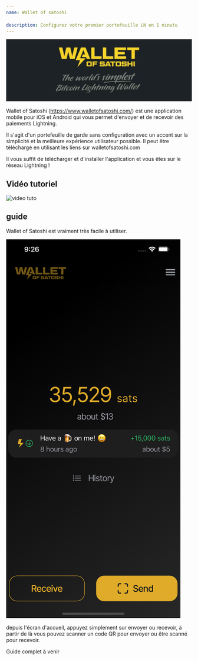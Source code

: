 ```yaml
---
name: Wallet of satoshi

description: Configurez votre premier portefeuille LN en 1 minute
---
```


![cover](assets/cover.jpeg)

Wallet of Satoshi (https://www.walletofsatoshi.com/) est une application mobile pour iOS et Android qui vous permet d'envoyer et de recevoir des paiements Lightning.

Il s'agit d'un portefeuille de garde sans configuration avec un accent sur la simplicité et la meilleure expérience utilisateur possible. Il peut être téléchargé en utilisant les liens sur walletofsatoshi.com

Il vous suffit de télécharger et d'installer l'application et vous êtes sur le réseau Lightning !

## Vidéo tutoriel

![video tuto](https://youtu.be/Es4InK3lq5c)

## guide

Wallet of Satoshi est vraiment très facile à utiliser.

![cover](assets/1.png)

depuis l'écran d'accueil, appuyez simplement sur envoyer ou recevoir, à partir de là vous pouvez scanner un code QR pour envoyer ou être scanné pour recevoir.

Guide complet à venir
